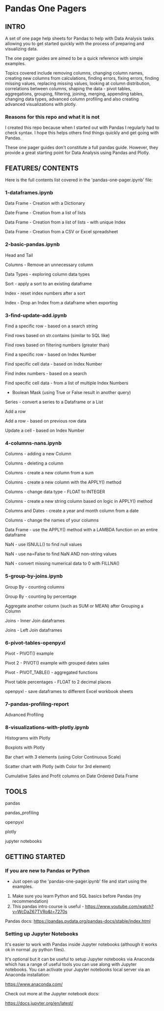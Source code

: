 # Pandas One Pagers

## INTRO

A set of one page help sheets for Pandas to help with Data Analysis tasks allowing you to get started quickly with the process of preparing and visualizing data.

The one pager guides are aimed to be a quick reference with simple examples.

Topics covered include removing columns, changing column names, creating new columns from calculations, finding errors, fixing errors, finding missing values, replacing missing values, looking at column distribution, correlations between columns, shaping the data - pivot tables, aggregations, grouping, filtering, joining, merging, appending tables, changing data types, advanced column profiling and also creating advanced visualizations with plotly.

### Reasons for this repo and what it is not

I created this repo because when I started out with Pandas I regularly had to check syntax.  I hope this helps others find things quickly and get going with Pandas.

These one pager guides don't constitute a full pandas guide.  However, they provide a great starting point for Data Analysis using Pandas and Plotly.

## FEATURES/ CONTENTS
Here is the full contents list covered in the 'pandas-one-pager.ipynb' file:

### 1-dataframes.ipynb

Data Frame - Creation with a Dictionary

Date Frame - Creation from a list of lists

Data Frame - Creation from a list of lists - with unique Index

Data Frame - Creation from a CSV or Excel spreadsheet

### 2-basic-pandas.ipynb

Head and Tail

Columns - Remove an unnecessary column

Data Types - exploring column data types

Sort - apply a sort to an existing dataframe

Index - reset index numbers after a sort

Index - Drop an Index from a dataframe when exporting

### 3-find-update-add.ipynb

Find a specific row - based on a search string

Find rows based on str.contains (similar to SQL like)

Find rows based on filtering numbers (greater than)

Find a specific row - based on Index Number

Find specific cell data - based on Index Number

Find index numbers - based on a search

Find specific cell data - from a list of multiple Index Numbers

  - Boolean Mask (using True or False result in another query)

Series - convert a series to a Dataframe or a List

Add a row

Add a row - based on previous row data

Update a cell - based on Index Number

### 4-columns-nans.ipynb

Columns - adding a new Column

Columns - deleting a column

Columns - create a new column from a sum

Columns - create a new column with the APPLY() method

Columns - change data type - FLOAT to INTEGER

Columns - create a new string column based on logic in APPLY() method

Columns and Dates - create a year and month column from a date

Columns - change the names of your columns

Data Frame - use the APPLY() method with a LAMBDA function on an entire dataframe

NaN - use ISNULL() to find null values

NaN - use na=False to find NaN AND non-string values

NaN - convert missing numerical data to 0 with FILLNA()

###  5-group-by-joins.ipynb

Group By - counting columns

Group By - counting by percentage

Aggregate another column (such as SUM or MEAN) after Grouping a Column

Joins - Inner Join dataframes

Joins - Left Join dataframes

### 6-pivot-tables-openpyxl

Pivot - PIVOT() example

Pivot 2 - PIVOT() example with grouped dates sales

Pivot - PIVOT_TABLE() - aggregated functions

Pivot table percentages - FLOAT to 2 decimal places

openpyxl - save dataframes to different Excel workbook sheets

### 7-pandas-profiling-report

Advanced Profiling

### 8-visualizations-with-plotly.ipynb

Histograms with Plotly

Boxplots with Plotly

Bar chart with 3 elements (using Color Continuous Scale)

Scatter chart with Plotly (with Color for 3rd element)

Cumulative Sales and Profit columns on Date Ordered Data Frame


## TOOLS

pandas

pandas_profiling

openpyxl

plotly

jupyter notebooks

## GETTING STARTED

### If you are new to Pandas or Python

- Just open up the 'pandas-one-pager.ipynb' file and start using the examples.

1. Make sure you learn Python and SQL basics before Pandas (my recommendation)
2. This pandas intro course is useful - https://www.youtube.com/watch?v=WcDaZ67TVRo&t=7270s

Pandas docs:
https://pandas.pydata.org/pandas-docs/stable/index.html

### Setting up Jupyter Notebooks

It's easier to work with Pandas inside Jupyter notebooks (although it works ok in normal .py python files). 

It's optional but it can be useful to setup Jupyter notebooks via Anaconda which has a range of useful tools you can use along with Jupyter notebooks.  You can activate your Jupyter notebooks local server via an Anaconda installation:

https://www.anaconda.com/

Check out more at the Jupyter notebook docs:

https://docs.jupyter.org/en/latest/ 
